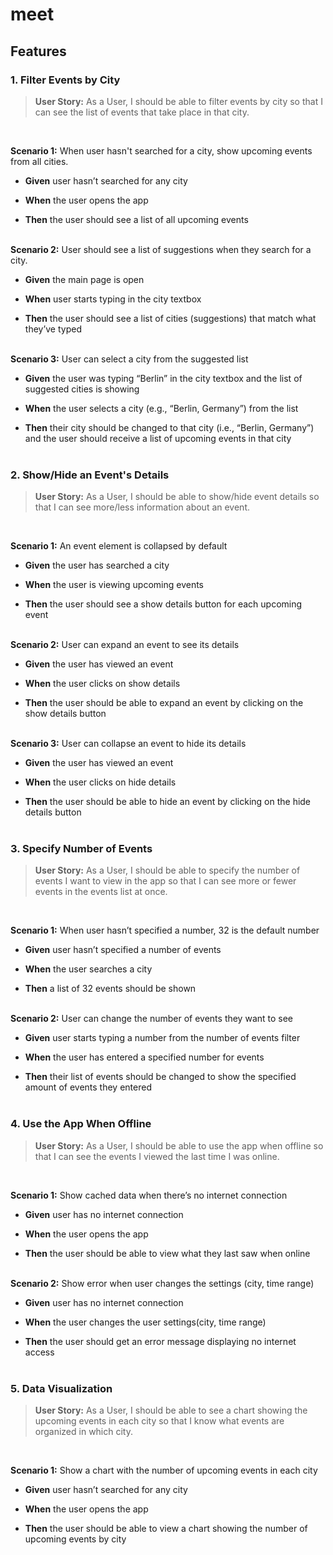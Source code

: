 # meet


## Features
### 1. Filter Events by City

> **User Story:** As a User, I should be able to filter events by city so that I can see the list of events that take place in that city.

<br />

**Scenario 1:** When user hasn't searched for a city, show upcoming events from all cities.

 * **Given** user hasn’t searched for any city

 * **When** the user opens the app

 * **Then** the user should see a list of all upcoming events
<br></br>

**Scenario 2:** User should see a list of suggestions when they search for a city.

 * **Given** the main page is open

* **When** user starts typing in the city textbox

 * **Then** the user should see a list of cities (suggestions) that match what they’ve typed
<br></br>

**Scenario 3:** User can select a city from the suggested list

* **Given** the user was typing “Berlin” in the city textbox and the list of suggested cities is showing

* **When** the user selects a city (e.g., “Berlin, Germany”) from the list

* **Then** their city should be changed to that city (i.e., “Berlin, Germany”) and the user should receive a list of upcoming events in that city
<br></br>
### 2. Show/Hide an Event's Details

> **User Story:** As a User, I should be able to show/hide event details so that I can see more/less information about an event.

<br />

**Scenario 1:** An event element is collapsed by default

* **Given** the user has searched a city

* **When** the user is viewing upcoming events

* **Then** the user should see a show details button for each upcoming event
<br></br>

**Scenario 2:** User can expand an event to see its details

* **Given** the user has viewed an event

* **When** the user clicks on show details

* **Then** the user should be able to expand an event by clicking on the show details button
<br></br>

**Scenario 3:** User can collapse an event to hide its details

* **Given** the user has viewed an event

* **When** the user clicks on hide details

* **Then** the user should be able to hide an event by clicking on the hide details button
<br></br>
### 3. Specify Number of Events

> **User Story:** As a User, I should be able to specify the number of events I want to view in the app so that I can see more or fewer events in the events list at once.

<br />

**Scenario 1:** When user hasn’t specified a number, 32 is the default number

* **Given** user hasn’t specified a number of events

* **When** the user searches a city

* **Then** a list of 32 events should be shown
<br></br>

**Scenario 2:** User can change the number of events they want to see

* **Given** user starts typing a number from the number of events filter

* **When** the user has entered a specified number for events

* **Then** their list of events should be changed to show the specified amount of events they entered
<br></br>
### 4. Use the App When Offline

> **User Story:** As a User, I should be able to use the app when offline so that I can see the events I viewed the last time I was online.

<br />

**Scenario 1:** Show cached data when there’s no internet connection

* **Given** user has no internet connection

* **When** the user opens the app

* **Then** the user should be able to view what they last saw when online
<br></br>

**Scenario 2:** Show error when user changes the settings (city, time range)

* **Given** user has no internet connection

* **When** the user changes the user settings(city, time range)

* **Then** the user should get an error message displaying no internet access
<br></br>
### 5. Data Visualization

> **User Story:** As a User, I should be able to see a chart showing the upcoming events in each city so that I know what events are organized in which city.

<br />

**Scenario 1:** Show a chart with the number of upcoming events in each city

* **Given** user hasn’t searched for any city

* **When** the user opens the app

* **Then** the user should be able to view a chart showing the number of upcoming events by city
